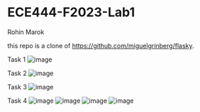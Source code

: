 # ECE444-F2023-Lab1
Rohin Marok 

this repo is a clone of
https://github.com/miguelgrinberg/flasky.


Task 1
![image](https://github.com/RohinMarok/ECE444-F2023-Lab1/assets/106834380/6beb8fdd-c312-4ab8-afd6-0715dac0765b)

Task 2
![image](https://github.com/RohinMarok/ECE444-F2023-Lab1/assets/106834380/30f55d0e-b71b-4887-85ed-b248e32b4817)

Task 3
![image](https://github.com/RohinMarok/ECE444-F2023-Lab1/assets/106834380/01521c6b-aa06-4e76-bbca-75389b6aecc0)

Task 4
![image](https://github.com/RohinMarok/ECE444-F2023-Lab1/assets/106834380/af304ece-f699-4926-8a6e-f7c654906c9b)
![image](https://github.com/RohinMarok/ECE444-F2023-Lab1/assets/106834380/715b5a78-96e3-4ff7-aa5f-ff36e8673926)
![image](https://github.com/RohinMarok/ECE444-F2023-Lab1/assets/106834380/c8474673-8612-4bdb-9197-c6a07cf19ebb)
![image](https://github.com/RohinMarok/ECE444-F2023-Lab1/assets/106834380/c5e83f38-239b-4a4a-b75e-e4d2530f971f)






